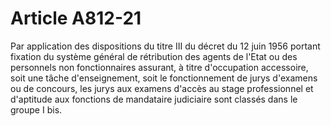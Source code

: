 # Article A812-21

Par application des dispositions du titre III du décret du 12 juin 1956 portant fixation du système général de rétribution des agents de l'Etat ou des personnels non fonctionnaires assurant, à titre d'occupation accessoire, soit une tâche d'enseignement, soit le fonctionnement de jurys d'examens ou de concours, les jurys aux examens d'accès au stage professionnel et d'aptitude aux fonctions de mandataire judiciaire sont classés dans le groupe I bis.
